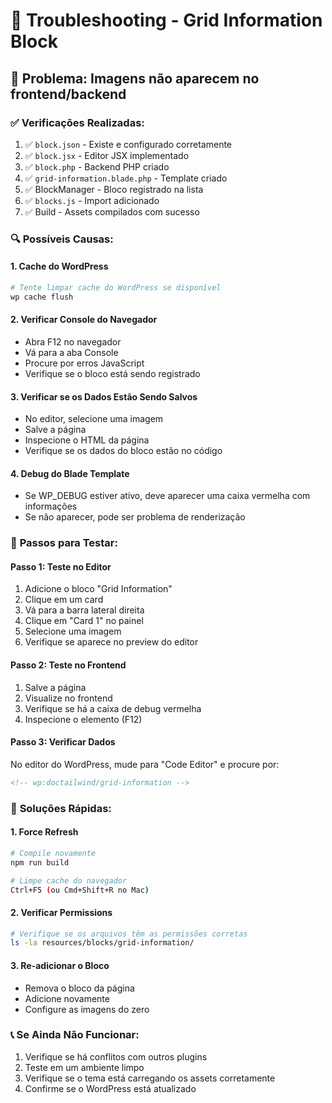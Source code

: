 # 🔧 Troubleshooting - Grid Information Block

## 🐛 Problema: Imagens não aparecem no frontend/backend

### ✅ **Verificações Realizadas:**
1. ✅ `block.json` - Existe e configurado corretamente
2. ✅ `block.jsx` - Editor JSX implementado
3. ✅ `block.php` - Backend PHP criado
4. ✅ `grid-information.blade.php` - Template criado
5. ✅ BlockManager - Bloco registrado na lista
6. ✅ `blocks.js` - Import adicionado
7. ✅ Build - Assets compilados com sucesso

### 🔍 **Possíveis Causas:**

#### **1. Cache do WordPress**
```bash
# Tente limpar cache do WordPress se disponível
wp cache flush
```

#### **2. Verificar Console do Navegador**
- Abra F12 no navegador
- Vá para a aba Console
- Procure por erros JavaScript
- Verifique se o bloco está sendo registrado

#### **3. Verificar se os Dados Estão Sendo Salvos**
- No editor, selecione uma imagem
- Salve a página
- Inspecione o HTML da página
- Verifique se os dados do bloco estão no código

#### **4. Debug do Blade Template**
- Se WP_DEBUG estiver ativo, deve aparecer uma caixa vermelha com informações
- Se não aparecer, pode ser problema de renderização

### 🧪 **Passos para Testar:**

#### **Passo 1: Teste no Editor**
1. Adicione o bloco "Grid Information"
2. Clique em um card
3. Vá para a barra lateral direita
4. Clique em "Card 1" no painel
5. Selecione uma imagem
6. Verifique se aparece no preview do editor

#### **Passo 2: Teste no Frontend**
1. Salve a página
2. Visualize no frontend
3. Verifique se há a caixa de debug vermelha
4. Inspecione o elemento (F12)

#### **Passo 3: Verificar Dados**
No editor do WordPress, mude para "Code Editor" e procure por:
```html
<!-- wp:doctailwind/grid-information -->
```

### 🔧 **Soluções Rápidas:**

#### **1. Force Refresh**
```bash
# Compile novamente
npm run build

# Limpe cache do navegador
Ctrl+F5 (ou Cmd+Shift+R no Mac)
```

#### **2. Verificar Permissions**
```bash
# Verifique se os arquivos têm as permissões corretas
ls -la resources/blocks/grid-information/
```

#### **3. Re-adicionar o Bloco**
- Remova o bloco da página
- Adicione novamente
- Configure as imagens do zero

### 📞 **Se Ainda Não Funcionar:**
1. Verifique se há conflitos com outros plugins
2. Teste em um ambiente limpo
3. Verifique se o tema está carregando os assets corretamente
4. Confirme se o WordPress está atualizado
